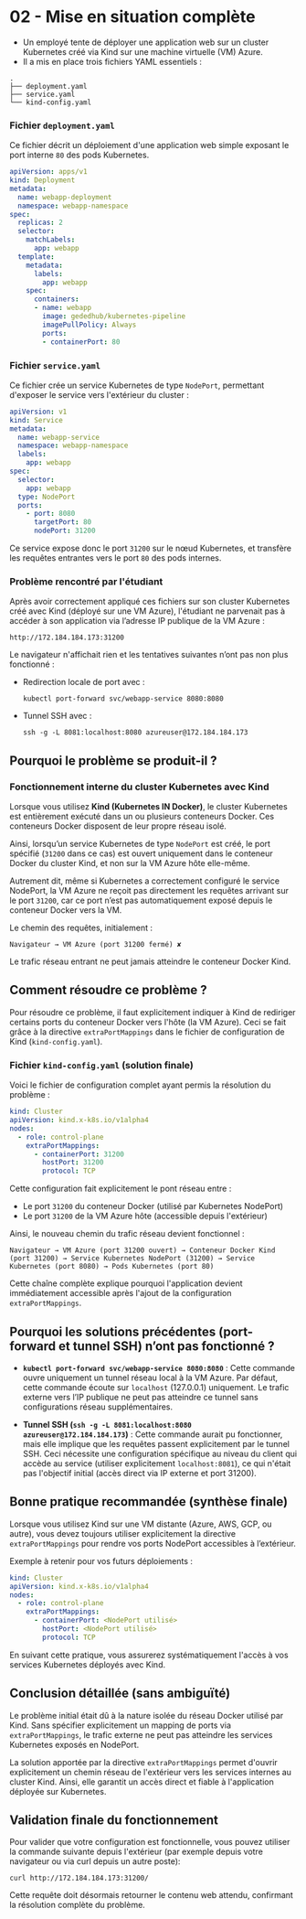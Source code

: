# 02 -  Mise en situation complète

- Un employé tente de déployer une application web sur un cluster Kubernetes créé via Kind sur une machine virtuelle (VM) Azure. 
- Il a mis en place trois fichiers YAML essentiels :

```
.
├── deployment.yaml
├── service.yaml
└── kind-config.yaml
```

### Fichier `deployment.yaml`

Ce fichier décrit un déploiement d'une application web simple exposant le port interne `80` des pods Kubernetes.

```yaml
apiVersion: apps/v1
kind: Deployment
metadata:
  name: webapp-deployment
  namespace: webapp-namespace
spec:
  replicas: 2
  selector:
    matchLabels:
      app: webapp
  template:
    metadata:
      labels:
        app: webapp
    spec:
      containers:
      - name: webapp
        image: gededhub/kubernetes-pipeline
        imagePullPolicy: Always
        ports:
        - containerPort: 80
```

### Fichier `service.yaml`

Ce fichier crée un service Kubernetes de type `NodePort`, permettant d'exposer le service vers l'extérieur du cluster :

```yaml
apiVersion: v1
kind: Service
metadata:
  name: webapp-service
  namespace: webapp-namespace
  labels:
    app: webapp
spec:
  selector:
    app: webapp
  type: NodePort
  ports:
    - port: 8080
      targetPort: 80
      nodePort: 31200
```

Ce service expose donc le port `31200` sur le nœud Kubernetes, et transfère les requêtes entrantes vers le port `80` des pods internes.

### Problème rencontré par l'étudiant

Après avoir correctement appliqué ces fichiers sur son cluster Kubernetes créé avec Kind (déployé sur une VM Azure), l'étudiant ne parvenait pas à accéder à son application via l’adresse IP publique de la VM Azure :

```
http://172.184.184.173:31200
```

Le navigateur n'affichait rien et les tentatives suivantes n’ont pas non plus fonctionné :

* Redirection locale de port avec :

  ```
  kubectl port-forward svc/webapp-service 8080:8080
  ```
* Tunnel SSH avec :

  ```
  ssh -g -L 8081:localhost:8080 azureuser@172.184.184.173
  ```

## Pourquoi le problème se produit-il ?

### Fonctionnement interne du cluster Kubernetes avec Kind

Lorsque vous utilisez **Kind (Kubernetes IN Docker)**, le cluster Kubernetes est entièrement exécuté dans un ou plusieurs conteneurs Docker. Ces conteneurs Docker disposent de leur propre réseau isolé.

Ainsi, lorsqu’un service Kubernetes de type `NodePort` est créé, le port spécifié (`31200` dans ce cas) est ouvert uniquement dans le conteneur Docker du cluster Kind, et non sur la VM Azure hôte elle-même.

Autrement dit, même si Kubernetes a correctement configuré le service NodePort, la VM Azure ne reçoit pas directement les requêtes arrivant sur le port `31200`, car ce port n’est pas automatiquement exposé depuis le conteneur Docker vers la VM.

Le chemin des requêtes, initialement :

```
Navigateur → VM Azure (port 31200 fermé) ✘
```

Le trafic réseau entrant ne peut jamais atteindre le conteneur Docker Kind.

## Comment résoudre ce problème ?

Pour résoudre ce problème, il faut explicitement indiquer à Kind de rediriger certains ports du conteneur Docker vers l'hôte (la VM Azure). Ceci se fait grâce à la directive `extraPortMappings` dans le fichier de configuration de Kind (`kind-config.yaml`).

### Fichier `kind-config.yaml` (solution finale)

Voici le fichier de configuration complet ayant permis la résolution du problème :

```yaml
kind: Cluster
apiVersion: kind.x-k8s.io/v1alpha4
nodes:
  - role: control-plane
    extraPortMappings:
      - containerPort: 31200
        hostPort: 31200
        protocol: TCP
```

Cette configuration fait explicitement le pont réseau entre :

* Le port `31200` du conteneur Docker (utilisé par Kubernetes NodePort)
* Le port `31200` de la VM Azure hôte (accessible depuis l'extérieur)

Ainsi, le nouveau chemin du trafic réseau devient fonctionnel :

```
Navigateur → VM Azure (port 31200 ouvert) → Conteneur Docker Kind (port 31200) → Service Kubernetes NodePort (31200) → Service Kubernetes (port 8080) → Pods Kubernetes (port 80)
```

Cette chaîne complète explique pourquoi l'application devient immédiatement accessible après l'ajout de la configuration `extraPortMappings`.

## Pourquoi les solutions précédentes (port-forward et tunnel SSH) n’ont pas fonctionné ?

* **`kubectl port-forward svc/webapp-service 8080:8080`** :
  Cette commande ouvre uniquement un tunnel réseau local à la VM Azure. Par défaut, cette commande écoute sur `localhost` (127.0.0.1) uniquement. Le trafic externe vers l’IP publique ne peut pas atteindre ce tunnel sans configurations réseau supplémentaires.

* **Tunnel SSH (`ssh -g -L 8081:localhost:8080 azureuser@172.184.184.173`)** :
  Cette commande aurait pu fonctionner, mais elle implique que les requêtes passent explicitement par le tunnel SSH. Ceci nécessite une configuration spécifique au niveau du client qui accède au service (utiliser explicitement `localhost:8081`), ce qui n'était pas l'objectif initial (accès direct via IP externe et port 31200).

## Bonne pratique recommandée (synthèse finale)

Lorsque vous utilisez Kind sur une VM distante (Azure, AWS, GCP, ou autre), vous devez toujours utiliser explicitement la directive `extraPortMappings` pour rendre vos ports NodePort accessibles à l’extérieur.

Exemple à retenir pour vos futurs déploiements :

```yaml
kind: Cluster
apiVersion: kind.x-k8s.io/v1alpha4
nodes:
  - role: control-plane
    extraPortMappings:
      - containerPort: <NodePort utilisé>
        hostPort: <NodePort utilisé>
        protocol: TCP
```

En suivant cette pratique, vous assurerez systématiquement l'accès à vos services Kubernetes déployés avec Kind.

## Conclusion détaillée (sans ambiguïté)

Le problème initial était dû à la nature isolée du réseau Docker utilisé par Kind. Sans spécifier explicitement un mapping de ports via `extraPortMappings`, le trafic externe ne peut pas atteindre les services Kubernetes exposés en NodePort.

La solution apportée par la directive `extraPortMappings` permet d'ouvrir explicitement un chemin réseau de l'extérieur vers les services internes au cluster Kind. Ainsi, elle garantit un accès direct et fiable à l'application déployée sur Kubernetes.

## Validation finale du fonctionnement

Pour valider que votre configuration est fonctionnelle, vous pouvez utiliser la commande suivante depuis l'extérieur (par exemple depuis votre navigateur ou via curl depuis un autre poste):

```shell
curl http://172.184.184.173:31200/
```

Cette requête doit désormais retourner le contenu web attendu, confirmant la résolution complète du problème.

